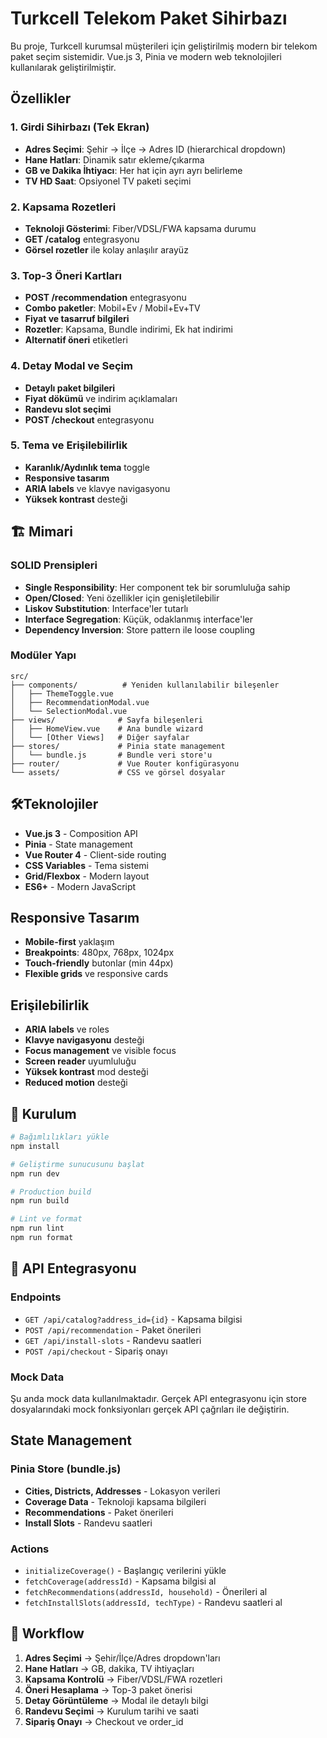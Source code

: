 # Turkcell Telekom Paket Sihirbazı

Bu proje, Turkcell kurumsal müşterileri için geliştirilmiş modern bir telekom paket seçim sistemidir. Vue.js 3, Pinia ve modern web teknolojileri kullanılarak geliştirilmiştir.

## Özellikler

### 1. Girdi Sihirbazı (Tek Ekran)
- **Adres Seçimi**: Şehir → İlçe → Adres ID (hierarchical dropdown)
- **Hane Hatları**: Dinamik satır ekleme/çıkarma
- **GB ve Dakika İhtiyacı**: Her hat için ayrı ayrı belirleme
- **TV HD Saat**: Opsiyonel TV paketi seçimi

### 2. Kapsama Rozetleri
- **Teknoloji Gösterimi**: Fiber/VDSL/FWA kapsama durumu
- **GET /catalog** entegrasyonu
- **Görsel rozetler** ile kolay anlaşılır arayüz

### 3. Top-3 Öneri Kartları
- **POST /recommendation** entegrasyonu
- **Combo paketler**: Mobil+Ev / Mobil+Ev+TV
- **Fiyat ve tasarruf bilgileri**
- **Rozetler**: Kapsama, Bundle indirimi, Ek hat indirimi
- **Alternatif öneri** etiketleri

### 4. Detay Modal ve Seçim
- **Detaylı paket bilgileri**
- **Fiyat dökümü** ve indirim açıklamaları
- **Randevu slot seçimi**
- **POST /checkout** entegrasyonu

### 5. Tema ve Erişilebilirlik
- **Karanlık/Aydınlık tema** toggle
- **Responsive tasarım**
- **ARIA labels** ve klavye navigasyonu
- **Yüksek kontrast** desteği

## 🏗️ Mimari

### SOLID Prensipleri
- **Single Responsibility**: Her component tek bir sorumluluğa sahip
- **Open/Closed**: Yeni özellikler için genişletilebilir
- **Liskov Substitution**: Interface'ler tutarlı
- **Interface Segregation**: Küçük, odaklanmış interface'ler
- **Dependency Inversion**: Store pattern ile loose coupling

### Modüler Yapı
```
src/
├── components/          # Yeniden kullanılabilir bileşenler
│   ├── ThemeToggle.vue
│   ├── RecommendationModal.vue
│   └── SelectionModal.vue
├── views/              # Sayfa bileşenleri
│   ├── HomeView.vue    # Ana bundle wizard
│   └── [Other Views]   # Diğer sayfalar
├── stores/             # Pinia state management
│   └── bundle.js       # Bundle veri store'u
├── router/             # Vue Router konfigürasyonu
└── assets/             # CSS ve görsel dosyalar
```

## 🛠Teknolojiler

- **Vue.js 3** - Composition API
- **Pinia** - State management
- **Vue Router 4** - Client-side routing
- **CSS Variables** - Tema sistemi
- **Grid/Flexbox** - Modern layout
- **ES6+** - Modern JavaScript

## Responsive Tasarım

- **Mobile-first** yaklaşım
- **Breakpoints**: 480px, 768px, 1024px
- **Touch-friendly** butonlar (min 44px)
- **Flexible grids** ve responsive cards

## Erişilebilirlik

- **ARIA labels** ve roles
- **Klavye navigasyonu** desteği
- **Focus management** ve visible focus
- **Screen reader** uyumluluğu
- **Yüksek kontrast** mod desteği
- **Reduced motion** desteği

## 🚀 Kurulum

```bash
# Bağımlılıkları yükle
npm install

# Geliştirme sunucusunu başlat
npm run dev

# Production build
npm run build

# Lint ve format
npm run lint
npm run format
```

## 🔧 API Entegrasyonu

### Endpoints
- `GET /api/catalog?address_id={id}` - Kapsama bilgisi
- `POST /api/recommendation` - Paket önerileri
- `GET /api/install-slots` - Randevu saatleri
- `POST /api/checkout` - Sipariş onayı

### Mock Data
Şu anda mock data kullanılmaktadır. Gerçek API entegrasyonu için store dosyalarındaki mock fonksiyonları gerçek API çağrıları ile değiştirin.

## State Management

### Pinia Store (bundle.js)
- **Cities, Districts, Addresses** - Lokasyon verileri
- **Coverage Data** - Teknoloji kapsama bilgileri
- **Recommendations** - Paket önerileri
- **Install Slots** - Randevu saatleri

### Actions
- `initializeCoverage()` - Başlangıç verilerini yükle
- `fetchCoverage(addressId)` - Kapsama bilgisi al
- `fetchRecommendations(addressId, household)` - Önerileri al
- `fetchInstallSlots(addressId, techType)` - Randevu saatleri al

## 🔄 Workflow

1. **Adres Seçimi** → Şehir/İlçe/Adres dropdown'ları
2. **Hane Hatları** → GB, dakika, TV ihtiyaçları
3. **Kapsama Kontrolü** → Fiber/VDSL/FWA rozetleri
4. **Öneri Hesaplama** → Top-3 paket önerisi
5. **Detay Görüntüleme** → Modal ile detaylı bilgi
6. **Randevu Seçimi** → Kurulum tarihi ve saati
7. **Sipariş Onayı** → Checkout ve order_id
